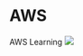# AWS
AWS Learning
![](https://github.com/deep-santani/AWS/blob/master/Ubuntu%20Setup.jpg|width=100)
